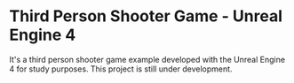 # Third Person Shooter Game - Unreal Engine 4

It's a third person shooter game example developed with the Unreal Engine 4 for study purposes. This project is still under development.
